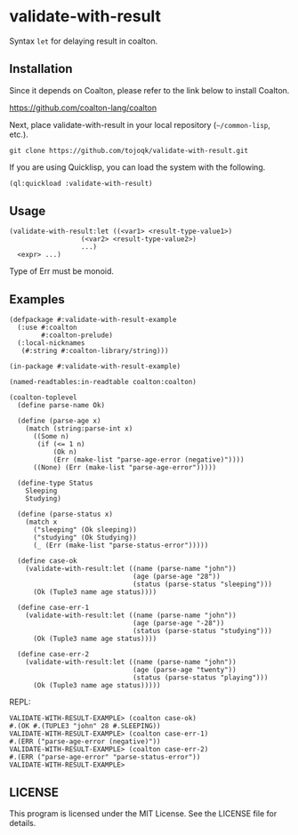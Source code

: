 # validate-with-result

Syntax `let` for delaying result in coalton.

## Installation

Since it depends on Coalton, please refer to the link below to install Coalton.

https://github.com/coalton-lang/coalton

Next, place validate-with-result in your local repository (`~/common-lisp`, etc.).

```shell:~/common-lisp
git clone https://github.com/tojoqk/validate-with-result.git
```

If you are using Quicklisp, you can load the system with the following.

```lisp
(ql:quickload :validate-with-result)
```

## Usage

```
(validate-with-result:let ((<var1> <result-type-value1>)
                  (<var2> <result-type-value2>)
                  ...)
  <expr> ...)
```

Type of Err must be monoid.

## Examples

```
(defpackage #:validate-with-result-example
  (:use #:coalton
        #:coalton-prelude)
  (:local-nicknames
   (#:string #:coalton-library/string)))

(in-package #:validate-with-result-example)

(named-readtables:in-readtable coalton:coalton)

(coalton-toplevel
  (define parse-name Ok)

  (define (parse-age x)
    (match (string:parse-int x)
      ((Some n)
       (if (<= 1 n)
           (Ok n)
           (Err (make-list "parse-age-error (negative)"))))
      ((None) (Err (make-list "parse-age-error")))))

  (define-type Status
    Sleeping
    Studying)

  (define (parse-status x)
    (match x
      ("sleeping" (Ok sleeping))
      ("studying" (Ok Studying))
      (_ (Err (make-list "parse-status-error")))))

  (define case-ok
    (validate-with-result:let ((name (parse-name "john"))
                               (age (parse-age "28"))
                               (status (parse-status "sleeping")))
      (Ok (Tuple3 name age status))))

  (define case-err-1
    (validate-with-result:let ((name (parse-name "john"))
                               (age (parse-age "-28"))
                               (status (parse-status "studying")))
      (Ok (Tuple3 name age status))))

  (define case-err-2
    (validate-with-result:let ((name (parse-name "john"))
                               (age (parse-age "twenty"))
                               (status (parse-status "playing")))
      (Ok (Tuple3 name age status)))))
```

REPL:

```
VALIDATE-WITH-RESULT-EXAMPLE> (coalton case-ok)
#.(OK #.(TUPLE3 "john" 28 #.SLEEPING))
VALIDATE-WITH-RESULT-EXAMPLE> (coalton case-err-1)
#.(ERR ("parse-age-error (negative)"))
VALIDATE-WITH-RESULT-EXAMPLE> (coalton case-err-2)
#.(ERR ("parse-age-error" "parse-status-error"))
VALIDATE-WITH-RESULT-EXAMPLE>
```

## LICENSE

This program is licensed under the MIT License. See the LICENSE file for details.
